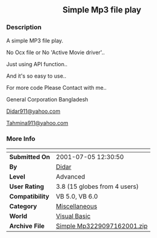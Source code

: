 ﻿<div align="center">

## Simple Mp3 file play


</div>

### Description

A simple MP3 file play.

No Ocx file or No 'Active Movie driver'..

Just using API function..

And it's so easy to use..

For more code Please Contact with me..

General Corporation Bangladesh

Didar911@yahoo.com

Tahmina911@yahoo.com
 
### More Info
 


<span>             |<span>
---                |---
**Submitted On**   |2001-07-05 12:30:50
**By**             |[Didar](https://github.com/Planet-Source-Code/PSCIndex/blob/master/ByAuthor/didar.md)
**Level**          |Advanced
**User Rating**    |3.8 (15 globes from 4 users)
**Compatibility**  |VB 5\.0, VB 6\.0
**Category**       |[Miscellaneous](https://github.com/Planet-Source-Code/PSCIndex/blob/master/ByCategory/miscellaneous__1-1.md)
**World**          |[Visual Basic](https://github.com/Planet-Source-Code/PSCIndex/blob/master/ByWorld/visual-basic.md)
**Archive File**   |[Simple Mp3229097162001\.zip](https://github.com/Planet-Source-Code/didar-simple-mp3-file-play__1-25100/archive/master.zip)








